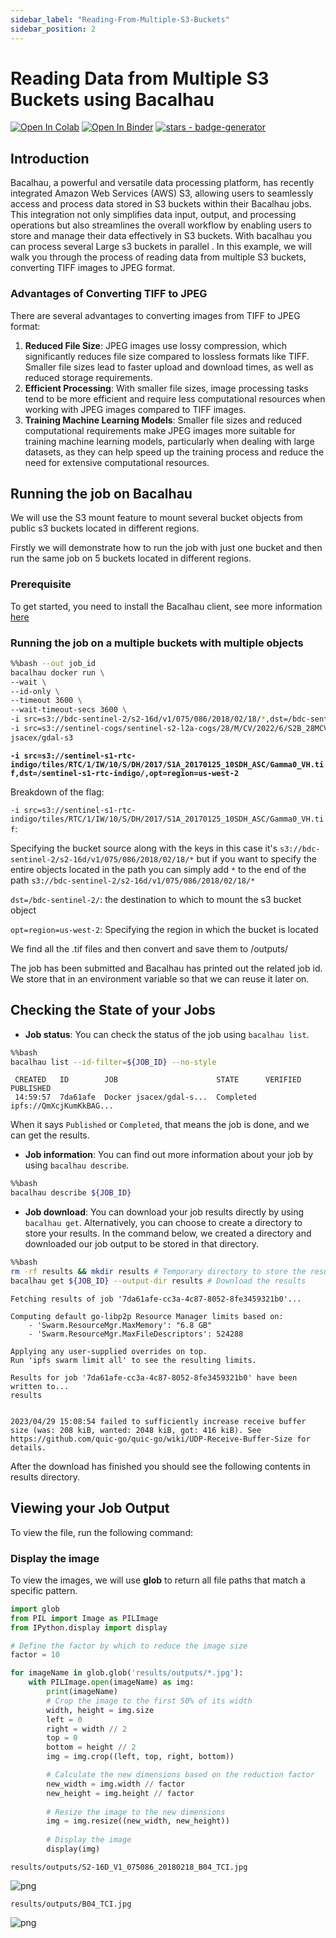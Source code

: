 ```yaml
---
sidebar_label: "Reading-From-Multiple-S3-Buckets"
sidebar_position: 2
---
```

# Reading Data from Multiple S3 Buckets using Bacalhau


[![Open In Colab](https://colab.research.google.com/assets/colab-badge.svg)](https://colab.research.google.com/github/bacalhau-project/examples/blob/main/workload-onboarding/Reading-from-Multiple-S3-buckets/index.ipynb)
[![Open In Binder](https://mybinder.org/badge.svg)](https://mybinder.org/v2/gh/bacalhau-project/examples/HEAD?labpath=workload-onboarding/Reading-from-Multiple-S3-buckets/index.ipynb)
[![stars - badge-generator](https://img.shields.io/github/stars/bacalhau-project/bacalhau?style=social)](https://github.com/bacalhau-project/bacalhau)

## Introduction

Bacalhau, a powerful and versatile data processing platform, has recently integrated Amazon Web Services (AWS) S3, allowing users to seamlessly access and process data stored in S3 buckets within their Bacalhau jobs. This integration not only simplifies data input, output, and processing operations but also streamlines the overall workflow by enabling users to store and manage their data effectively in S3 buckets. With bacalhau you can process several Large s3 buckets in parallel . In this example, we will walk you through the process of reading data from multiple S3 buckets, converting TIFF images to JPEG format.

### Advantages of Converting TIFF to JPEG

There are several advantages to converting images from TIFF to JPEG format:

1. **Reduced File Size**: JPEG images use lossy compression, which significantly reduces file size compared to lossless formats like TIFF. Smaller file sizes lead to faster upload and download times, as well as reduced storage requirements.
2. **Efficient Processing**: With smaller file sizes, image processing tasks tend to be more efficient and require less computational resources when working with JPEG images compared to TIFF images.
3. **Training Machine Learning Models**: Smaller file sizes and reduced computational requirements make JPEG images more suitable for training machine learning models, particularly when dealing with large datasets, as they can help speed up the training process and reduce the need for extensive computational resources.


## Running the job on Bacalhau

We will use the S3 mount feature to mount several bucket objects from public s3 buckets located in different regions.

Firstly we will demonstrate how to run the job with just one bucket and then run the same job on 5 buckets located in different regions.

### Prerequisite

To get started, you need to install the Bacalhau client, see more information [here](https://docs.bacalhau.org/getting-started/installation)


### Running the job on a multiple buckets with multiple objects


```bash
%%bash --out job_id
bacalhau docker run \
--wait \
--id-only \
--timeout 3600 \
--wait-timeout-secs 3600 \
-i src=s3://bdc-sentinel-2/s2-16d/v1/075/086/2018/02/18/*,dst=/bdc-sentinel-2/,opt=region=us-west-2  \
-i src=s3://sentinel-cogs/sentinel-s2-l2a-cogs/28/M/CV/2022/6/S2B_28MCV_20220620_0_L2A/*,dst=/sentinel-cogs/,opt=region=us-west-2 \
jsacex/gdal-s3
```

**`-i src=s3://sentinel-s1-rtc-indigo/tiles/RTC/1/IW/10/S/DH/2017/S1A_20170125_10SDH_ASC/Gamma0_VH.tif,dst=/sentinel-s1-rtc-indigo/,opt=region=us-west-2`** 

Breakdown of the flag:

`-i src=s3://sentinel-s1-rtc-indigo/tiles/RTC/1/IW/10/S/DH/2017/S1A_20170125_10SDH_ASC/Gamma0_VH.tif`: 

Specifying the bucket source along with the keys in this case it's `s3://bdc-sentinel-2/s2-16d/v1/075/086/2018/02/18/*` but if you want to specify the entire objects located in the path you can simply add `*` to the end of the path `s3://bdc-sentinel-2/s2-16d/v1/075/086/2018/02/18/*`

`dst=/bdc-sentinel-2/`: the destination to which to mount the s3 bucket object

`opt=region=us-west-2`: Specifying the region in which the bucket is located


We find all the .tif files and then convert and save them to /outputs/


The job has been submitted and Bacalhau has printed out the related job id. We store that in an environment variable so that we can reuse it later on.

## Checking the State of your Jobs

- **Job status**: You can check the status of the job using `bacalhau list`. 


```bash
%%bash
bacalhau list --id-filter=${JOB_ID} --no-style
```

     CREATED   ID        JOB                      STATE      VERIFIED  PUBLISHED               
     14:59:57  7da61afe  Docker jsacex/gdal-s...  Completed            ipfs://QmXcjKumKkBAG... 


When it says `Published` or `Completed`, that means the job is done, and we can get the results.

- **Job information**: You can find out more information about your job by using `bacalhau describe`.


```bash
%%bash
bacalhau describe ${JOB_ID}
```

- **Job download**: You can download your job results directly by using `bacalhau get`. Alternatively, you can choose to create a directory to store your results. In the command below, we created a directory and downloaded our job output to be stored in that directory.


```bash
%%bash
rm -rf results && mkdir results # Temporary directory to store the results
bacalhau get ${JOB_ID} --output-dir results # Download the results
```

    Fetching results of job '7da61afe-cc3a-4c87-8052-8fe3459321b0'...
    
    Computing default go-libp2p Resource Manager limits based on:
        - 'Swarm.ResourceMgr.MaxMemory': "6.8 GB"
        - 'Swarm.ResourceMgr.MaxFileDescriptors': 524288
    
    Applying any user-supplied overrides on top.
    Run 'ipfs swarm limit all' to see the resulting limits.
    
    Results for job '7da61afe-cc3a-4c87-8052-8fe3459321b0' have been written to...
    results


    2023/04/29 15:08:54 failed to sufficiently increase receive buffer size (was: 208 kiB, wanted: 2048 kiB, got: 416 kiB). See https://github.com/quic-go/quic-go/wiki/UDP-Receive-Buffer-Size for details.


After the download has finished you should see the following contents in results directory.

## Viewing your Job Output

To view the file, run the following command:

### Display the image

To view the images, we will use **glob** to return all file paths that match a specific pattern. 


```python
import glob
from PIL import Image as PILImage
from IPython.display import display

# Define the factor by which to reduce the image size
factor = 10

for imageName in glob.glob('results/outputs/*.jpg'):
    with PILImage.open(imageName) as img:
        print(imageName)
        # Crop the image to the first 50% of its width
        width, height = img.size
        left = 0
        right = width // 2
        top = 0
        bottom = height // 2
        img = img.crop((left, top, right, bottom))

        # Calculate the new dimensions based on the reduction factor
        new_width = img.width // factor
        new_height = img.height // factor
        
        # Resize the image to the new dimensions
        img = img.resize((new_width, new_height))
        
        # Display the image
        display(img)

```

    results/outputs/S2-16D_V1_075086_20180218_B04_TCI.jpg



    
![png](index_files/index_19_1.png)
    


    results/outputs/B04_TCI.jpg



    
![png](index_files/index_19_3.png)
    

